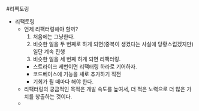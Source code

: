 #리펙토링

- 리팩토링
  - 언제 리팩터링해야 할까?
    1. 처음에는 그냥한다.
    2. 비슷한 일을 두 번째로 하게 되면(중복이 생겼다는 사실에 당황스럽겠지만) 일단 계속 진행
    3. 비슷한 일을 세 번째 하게 되면 리팩터링.
    - 스트라이크 세번이면 리팩터링 하라로 기어하자.
    - 코드베이스에 기능을 새로 추가하기 직전
    - 기회가 될 때마다 해야 한다.
  - 리팩터링의 궁금적인 목적은 개발 속도를 높여서, 더 적은 노력으로 더 많은 가치를 창출하는 것이다.
  - 